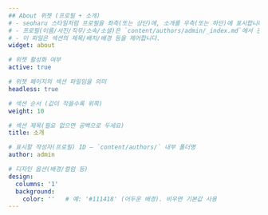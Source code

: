 ```yaml
---
## About 위젯 (프로필 + 소개)
# - seoharu 스타일처럼 프로필을 좌측(또는 상단)에, 소개를 우측(또는 하단)에 표시합니다.
# - 프로필(이름/사진/직무/소속/소셜)은 `content/authors/admin/_index.md`에서 관리합니다.
# - 이 파일은 섹션의 제목/배치/배경 등을 제어합니다.
widget: about

# 위젯 활성화 여부
active: true

# 위젯 페이지의 섹션 파일임을 의미
headless: true

# 섹션 순서 (값이 작을수록 위쪽)
weight: 10

# 섹션 제목(필요 없으면 공백으로 두세요)
title: 소개

# 표시할 작성자(프로필) ID — `content/authors/` 내부 폴더명
author: admin

# 디자인 옵션(배경/컬럼 등)
design:
  columns: '1'
  background:
    color: ''   # 예: '#111418' (어두운 배경). 비우면 기본값 사용
---
```

